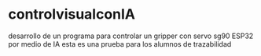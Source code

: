 # controlvisualconIA
desarrollo de un programa para controlar un gripper con servo sg90 ESP32 por medio de IA esta es una prueba para los alumnos de trazabilidad 
